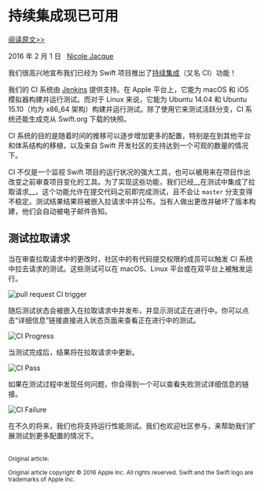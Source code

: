 # 持续集成现已可用

[阅读原文>>](https://swift.org/blog/swift-ci/)

2016 年 2 月 1 日 &nbsp; [Nicole Jacque](https://github.com/najacque/)

我们很高兴地宣布我们已经为 Swift 项目推出了[持续集成](https://swift.org/continuous-integration)（又名 CI）功能！

我们的 CI 系统由 [Jenkins](https://jenkins-ci.org/) 提供支持。在 Apple 平台上，它能为 macOS 和 iOS 模拟器构建并运行测试。而对于 Linux 来说，它能为 Ubuntu 14.04 和 Ubuntu 15.10（均为 x86_64 架构）构建并运行测试。除了使用它来测试活跃分支，CI 系统还能生成克从 Swift.org 下载的快照。

CI 系统的目的是随着时间的推移可以逐步增加更多的配置，特别是在到其他平台和体系结构的移植，以及来自 Swift 开发社区的支持达到一个可观的数量的情况下。

CI 不仅是一个监视 Swift 项目的运行状况的强大工具，也可以被用来在项目作出改变之前审查项目变化的工具。为了实现这些功能，我们已经__在测试中集成了拉取请求__，这个功能允许在提交代码之前即完成测试，且不会让 `master` 分支变得不稳定。测试结果结果将被嵌入拉请求中并公布。当有人做出更改并破坏了版本构建，他们会自动被电子邮件告知。

## 测试拉取请求

当在审查拉取请求中的更改时，社区中的有代码提交权限的成员可以触发 CI 系统中拉去请求的测试。这些测试可以在 macOS、Linux 平台或在双平台上被触发运行。

![pull request CI trigger](https://swift.org/continuous-integration/images/ci_pull_command.png)

随后测试状态会被嵌入在拉取请求中并发布，并显示测试正在进行中。你可以点击“详细信息”链接直接进入状态页面来查看正在进行中的测试。

![CI Progress](https://swift.org/continuous-integration/images/ci_pending.png)

当测试完成后，结果将在拉取请求中更新。

![CI Pass](https://swift.org/continuous-integration/images/ci_pass.png)

如果在测试过程中发现任何问题，你会得到一个可以查看失败测试详细信息的链接。

![CI Failure](https://swift.org/continuous-integration/images/ci_failure.png)

在不久的将来，我们也将支持运行性能测试。我们也欢迎社区参与，来帮助我们扩展测试到更多配置的情况下。

<br />
<sub>Original article: <https://swift.org/blog/swift-ci/></sub>

<sup>Original article copyright © 2016 Apple Inc. All rights reserved. Swift and the Swift logo are trademarks of Apple Inc.</sup>
